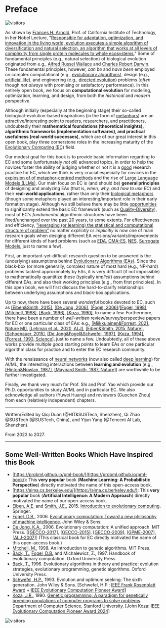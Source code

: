 # Preface

![visitors](https://visitor-badge.laobi.icu/badge?page_id=Evolutionary-Intelligence.ECAMP-Preface)

As shown by [Frances H. Arnold](http://fhalab.caltech.edu/), Prof. of California Institute of
Technology, in her Nobel Lecture, "[Responsible for adaptation, optimization, and innovation in
the living world, evolution executes a simple algorithm of diversification and natural selection,
an algorithm that works at all levels of complexity from single protein molecules to whole
ecosystems.](https://www.nobelprize.org/uploads/2018/10/arnold-lecture.pdf)" Some of fundamental
principles (e.g., natural selection) of biological evolution originated from e.g., [Alfred Russel
Wallace](https://tinyurl.com/yvwmuv9b) and [Charles Robert Darwin](https://tinyurl.com/5ywts76r).
These fundamental principles, however, *can be* and *have been* employed on complex computational
(e.g., [evolutionary algorithms](https://tinyurl.com/y57b2r96)), design (e.g., [artificial
life](https://direct.mit.edu/artl)), and engineering (e.g., [directed
evolution](http://fhalab.caltech.edu/)) problems (*often* though *not always* with promising or
satisfactory performance). In this entirely open book, we focus on **computational evolution** for
modeling, optimization, learning, and design, from both the *historical* and *modern* perspective.

Although initially (especially at the beginning stage) their so-called biological-evolution-based
inspirations (in the form of [metaphors]()) are an attractive/interesting point to readers,
researchers, and practitioners, undoubtedly their **mathematical foundations (theoretical
insights), algorithmic frameworks (implementation softwares), and practical usefulness (real-world
successes)**, which are of our great interest in this open book, play three cornerstone roles in
the increasing maturity of the [Evolutionary Computing (EC)](https://tinyurl.com/48r89bv2) field.

Our modest goal for this book is to provide basic information regarding to EC and some
(unfortunately *not all*) advanced topics, in order to help the novices foster the ability of
judging whether or not it is a [good](https://link.springer.com/article/10.1007/s11721-021-00202-9)
research practice for EC, which we think is very crucial especially for novices in the [explosion of
of metaphor-centred methods](https://publications.aston.ac.uk/id/eprint/44574/1/ALIFE_LLCS.pdf) and
the rise of [Large Language Models (LLMs)](https://chat.openai.com/). Our main focus on EC is (and
should be) **general principles** of designing and analyzing EAs (that is, *when, why, and how to use
EC*) and their **real-world applications**, rather than only their [biological metaphors](https://github.com/Evolutionary-Intelligence/DistributedEvolutionaryComputation/blob/main/Summary/EvolutionaryComputation.md#metaheuristics) (though some metaphors played an interesting/important role in their early formation stage). Although we still believe there may be little [opportunities](https://www.nature.com/articles/s42256-020-00278-8) to significantly extend the basic EC framework (such as [Quality-Diversity](https://www.nature.com/articles/nature14422)), most of EC's *fundamental* algorithmic structures have been fixed/unchanged over the past 20 years, to some extents. For effectiveness and efficiency, ["leveraging (or learning) the statistical and computational structure of problem"](https://www.nowpublishers.com/article/Details/MAL-070) no matter *explicitly* or *implicitly* is now one of main research goals when desiging different EA versions/variants/improvements for different kinds of hard problems (such as [EDA](), [CMA-ES](), [NES](), [Surrogate Models](), just to name a few).

First, an important-yet-difficult research question to be answered is the (underlying) assumptions
behind [Evolutionary Algorithms (EAs)](https://www.nature.com/articles/nature14544). Since the
black-box (or more generally, complex) nature of most hard (e.g., NP-hard) problems tackled
approximately by EAs, it is very difficult (if not impossible) to mathematically quantitize these
(typically *implicit*) assumptions behind different EAs, and also their working principles (e.g.,
from first principles). In this open book, we will first discuss the hard-to-clarify relationships
between underlying assumptions and black-box applications.

Up to now, there have been several *wonderful* books devoted to EC, such as [[Eiben&Smith, 2015]](https://link.springer.com/book/10.1007/978-3-662-44874-8), [[De Jong, 2006]](https://ieeexplore.ieee.org/book/6267245), [[Fogel, 2006]](https://ieeexplore.ieee.org/book/5237910)/[[Fogel, 1998]](https://ieeexplore.ieee.org/book/5263042), [[Mitchell, 1998]](https://direct.mit.edu/books/book/4675/An-Introduction-to-Genetic-Algorithms), [[Back, 1996]](https://academic.oup.com/book/40791), [[Koza, 1990]](http://infolab.stanford.edu/pub/cstr/reports/cs/tr/90/1314/CS-TR-90-1314.pdf), to name a few. Furthermore, there have been a number of *well-written* review/survey/perspective papers for EC or one particular class of EAs: e.g., [[Miikkulainen&Forrest, 2021, Nature MI]](https://www.nature.com/articles/s42256-020-00278-8), [[Lehman et al., 2020, ALJ]](https://direct.mit.edu/artl/article/26/2/274/93255/The-Surprising-Creativity-of-Digital-Evolution-A), [[Eiben&Smith, 2015, Nature]](https://www.nature.com/articles/nature14544), [[Schoenauer, 2015]](https://link.springer.com/chapter/10.1007/978-94-017-9014-7_28), [[De Jong&Fogel&Schwefel, 1997]](https://www.taylorfrancis.com/chapters/edit/10.1201/9781482268713-13/history-evolutionary-computation), [[Koza, 1994]](), [[Forrest, 1993, Science]](https://www.science.org/doi/10.1126/science.8346439), just to name a few. Undoubtedly, all of these above works provide multiple *good* starting points to learn EAs or one particular algorithm class for practice and to enter the EC research community.

With the renaissance of [neural networks](https://www.sciencedirect.com/science/article/abs/pii/S0893608014002135) (now also called [deep learning](https://www.nature.com/articles/nature14539)) for AI/ML, the interesting interactions between **learning and evolution** (e.g., [[Hinton&Nowlan, 1987]](https://www.cs.toronto.edu/~hinton/absps/baldwin.pdf), [[Maynard Smith, 1987, Nature]](https://www.cs.toronto.edu/~hinton/absps/maynardsmith.pdf)) are worthwhile to be further investigated.

Finally, we thank very much for Prof. Shi and Prof. Yao which provide our Ph.D. opportunities to study AI/ML and in particular EC. We also acknowledge all authors (Yuwei Huang) and reviewers (Guochen Zhou) from each (relatively independent) chapters.

************** *** **************
Written/Edited by Qiqi Duan (@HIT&SUSTech, Shenzhen),
Qi Zhao @SUSTech (@SUSTech, China),
and Yijun Yang (@Tencent AI Lab, Shenzhen).

From 2023 to 2027.
************** *** **************

## Some Well-Written Books Which Have Inspired this Book

* [https://probml.github.io/pml-book/](https://probml.github.io/pml-book/):
  This **very popular** book (**Machine Learning: A Probabilistic Perspective**)
  directly motivated the name of this open-access book.
* [https://aima.cs.berkeley.edu/](https://aima.cs.berkeley.edu/):
  This **very popular** book (**Artificial Intelligence: A Modern Approach**)
  directly motivated the name of our open-access book.
* [Eiben, A.E.]() and [Smith, J.E.](), 2015.
  [Introduction to evolutionary computing](https://link.springer.com/book/10.1007/978-3-662-44874-8).
  Springer.
* [Fogel, D.B.](), 2006.
  [Evolutionary computation: Toward a new philosophy of
  machine intelligence](https://tinyurl.com/yc2b2hau).
  John Wiley & Sons.
* [De Jong, K.A.](), 2006.
  Evolutionary computation: A unified approach.
  MIT Press.
  [[[GECCO-2017]](https://dl.acm.org/doi/abs/10.1145/3067695.3067715),
  [[GECCO-2015]](https://dl.acm.org/doi/abs/10.1145/2739482.2756576),
  [[GECCO-2009]](https://dl.acm.org/doi/abs/10.1145/1570256.1570404),
  [[GPME-2007]](https://link.springer.com/article/10.1007/s10710-007-9035-9),
  [[ALJ-2007]](https://direct.mit.edu/artl/article-abstract/13/4/423/2573/Evolutionary-Computation-A-Unified-Approach)]
  (This classical book for EC directly motivated the name of
  this open-access book.)
* [Mitchell, M.](), 1998.
  An introduction to genetic algorithms.
  MIT Press.
* [Bäck, T.](), [Fogel, D.B.]() and Michalewicz, Z., 1997.
  Handbook of evolutionary computation.
  Oxford University Press.
* [Back, T.](), 1996.
  Evolutionary algorithms in theory and practice: evolution strategies,
  evolutionary programming, genetic algorithms.
  Oxford University Press.
* [Schwefel, H.P.](), 1993.
  Evolution and optimum seeking: The sixth generation.
  John Wiley & Sons.
  [Schwefel, H.P.: [IEEE Frank Rosenblatt Award]() +
  [IEEE Evolutionary Computation Pioneer Award]()]
* [Koza, J.R.](https://www.genetic-programming.org/), 1990.
  [Genetic programming: A paradigm for genetically breeding populations of
  computer programs to solve problems](https://tinyurl.com/wxy2n6vy).
  Department of Computer Science, Stanford University.
  [John Koza: [IEEE Evolutionary Computation Pioneer Award
  2024](https://tinyurl.com/ya8s24d9)]

![visitors](https://visitor-badge.laobi.icu/badge?page_id=Evolutionary-Intelligence.ECAMP)

